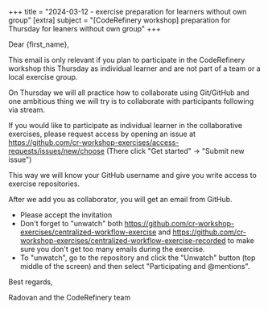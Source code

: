 +++
title = "2024-03-12 - exercise preparation for learners without own group"
[extra]
subject = "[CodeRefinery workshop] preparation for Thursday for leaners without own group"
+++

Dear {first_name},

This email is only relevant if you plan to participate in the CodeRefinery workshop this Thursday as individual learner and are not part of a team or a local exercise group.

On Thursday we will all practice how to collaborate using Git/GitHub and one ambitious thing we will try is to collaborate with participants following via stream.

If you would like to participate as individual learner in the collaborative exercises, please request access by opening an issue at https://github.com/cr-workshop-exercises/access-requests/issues/new/choose (There click "Get started" -> "Submit new issue")

This way we will know your GitHub username and give you write access to exercise repositories.

After we add you as collaborator, you will get an email from GitHub.
- Please accept the invitation
- Don't forget to "unwatch" both https://github.com/cr-workshop-exercises/centralized-workflow-exercise and https://github.com/cr-workshop-exercises/centralized-workflow-exercise-recorded to make sure you don't get too many emails during the exercise.
- To "unwatch", go to the repository and click the "Unwatch" button (top middle of the screen) and then select "Participating and @mentions".

Best regards,

Radovan and the CodeRefinery team

